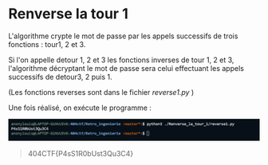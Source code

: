 # Renverse la tour 1

L'algorithme crypte le mot de passe par les appels successifs de trois fonctions : tour1, 2 et 3.

Si l'on appelle detour 1, 2 et 3 les fonctions inverses de tour 1, 2 et 3, l'algorithme décryptant le mot de passe sera celui effectuant les appels successifs de detour3, 2 puis 1.

(Les fonctions reverses sont dans le fichier _reverse1.py_ )

Une fois réalisé, on exécute le programme :

![alt text](https://github.com/anonylouis/404CTF-2022---Write-ups/blob/main/Retro_ingenierie/Renverse_la_tour_1/result.png)

> 404CTF{P4sS1R0bUst3Qu3C4}